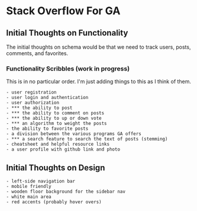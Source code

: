 # Stack Overflow For GA

## Initial Thoughts on Functionality

The initial thoughts on schema would be that we need to track users, posts, comments, and favorites. 

### Functionality Scribbles (work in progress)
This is in no particular order. I'm just adding things to this as I think of them.

    - user registration
    - user login and authentication
    - user authorization
    - *** the ability to post
    - *** the ability to comment on posts
    - *** the ability to up or down vote
    - *** an algorithm to weight the posts
    - the ability to favorite posts
    - a division between the various programs GA offers
    - *** a search feature to search the text of posts (stemming)
    - cheatsheet and helpful resource links
    - a user profile with github link and photo

## Initial Thoughts on Design

    - left-side navigation bar
    - mobile friendly
    - wooden floor background for the sidebar nav
    - white main area
    - red accents (probably hover overs)


